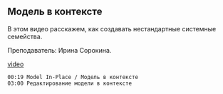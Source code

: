 ## Модель в контексте

В этом видео расскажем, как создавать нестандартные системные семейства.

Преподаватель: Ирина Сорокина.

[video](https://player.softculture.cc/embed/online/RVT/RVT_42.17.02_L4-3_Model_in_Place)

``` chapters
00:19 Model In-Place / Модель в контексте
03:00 Редактирование модели в контексте
```
